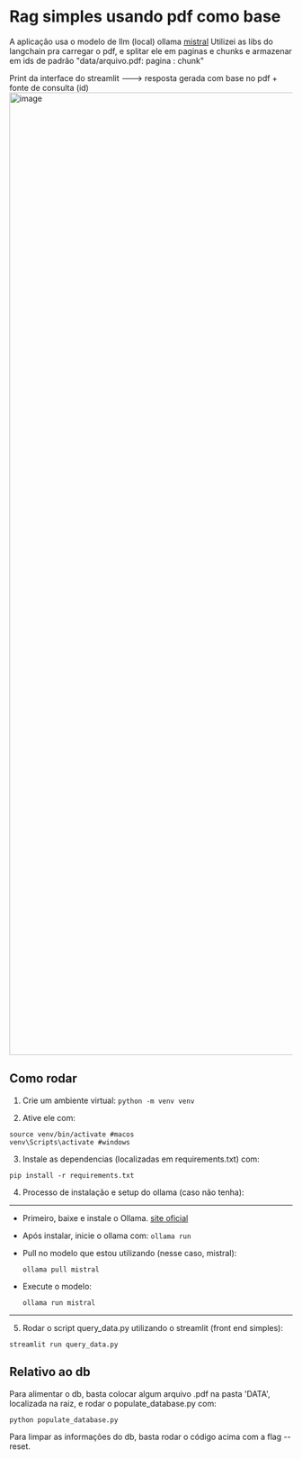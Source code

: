 #  Rag simples usando pdf como base
A aplicação usa o modelo de llm (local) ollama [mistral](https://ollama.com/library/mistral)
Utilizei as libs do langchain pra carregar o pdf, e splitar ele em paginas e chunks e armazenar em ids de padrão "data/arquivo.pdf: pagina : chunk"

Print da interface do streamlit ---> resposta gerada com base no pdf + fonte de consulta (id)
<img width="1709" alt="image" src="https://github.com/user-attachments/assets/7ba2b21a-0754-46d8-a490-acece1625cc8">





## Como rodar

1. Crie um ambiente virtual:
```python -m venv venv```

2. Ative ele com:
```
source venv/bin/activate #macos
venv\Scripts\activate #windows
```

3. Instale as dependencias (localizadas em requirements.txt) com:

```pip install -r requirements.txt```

4. Processo de instalação e setup do ollama (caso não tenha):
   
------------------------------------------------------------------------------


- Primeiro, baixe e instale o Ollama. [site oficial](https://ollama.com/)

- Após instalar, inicie o ollama com: 
    ```ollama run```

- Pull no modelo que estou utilizando (nesse caso, mistral):

    ```ollama pull mistral```

- Execute o modelo:

    ```ollama run mistral```
------------------------------------------------------------------------------

5. Rodar o script query_data.py utilizando o streamlit (front end simples):

```streamlit run query_data.py```

## Relativo ao db

Para alimentar o db, basta colocar algum arquivo .pdf na pasta 'DATA', localizada na raiz, e rodar o populate_database.py com: 

```python populate_database.py```

Para limpar as informações do db, basta rodar o código acima com a flag --reset.








